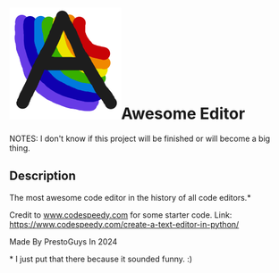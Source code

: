 # ![Logo](./src/assets/graphics/icon.png)Awesome Editor

NOTES: I don't know if this project will be finished or will become a big thing.

## Description

The most awesome code editor in the history of all code editors.*

Credit to www.codespeedy.com for some starter code.
Link: https://www.codespeedy.com/create-a-text-editor-in-python/

Made By PrestoGuys In 2024

\* I just put that there because it sounded funny. :)
